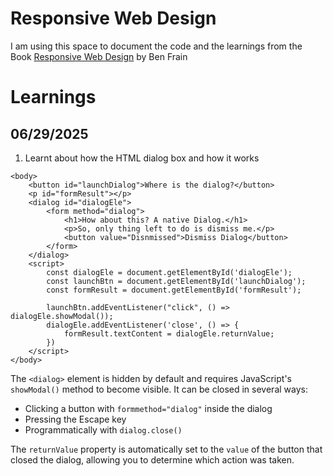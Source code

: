 Responsive Web Design
======================

I am using this space to document the code and the learnings from the Book
[Responsive Web Design](http://rwd.education) by Ben Frain

# Learnings


## 06/29/2025

1. Learnt about how the HTML  dialog box and how it works

```
<body>
    <button id="launchDialog">Where is the dialog?</button>
    <p id="formResult"></p>
    <dialog id="dialogEle">
        <form method="dialog">
            <h1>How about this? A native Dialog.</h1>
            <p>So, only thing left to do is dismiss me.</p>
            <button value="Disnmissed">Dismiss Dialog</button>
        </form>
    </dialog>
    <script>
        const dialogEle = document.getElementById('dialogEle');
        const launchBtn = document.getElementById('launchDialog');
        const formResult = document.getElementById('formResult');

        launchBtn.addEventListener("click", () => dialogEle.showModal());
        dialogEle.addEventListener('close', () => {
            formResult.textContent = dialogEle.returnValue;
        })
    </script>
</body>
```

The `<dialog>` element is hidden by default and requires JavaScript's `showModal()` method to become visible. It can be closed in several ways:
- Clicking a button with `formmethod="dialog"` inside the dialog
- Pressing the Escape key
- Programmatically with `dialog.close()`

The `returnValue` property is automatically set to the `value` of the button that closed the dialog, allowing you to determine which action was taken.
